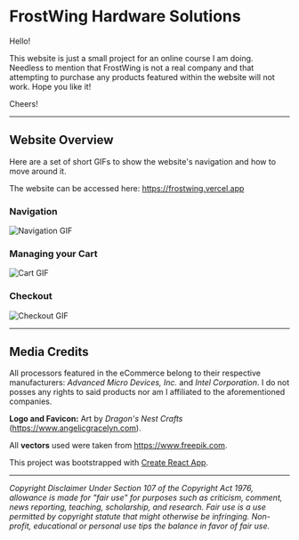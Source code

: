 # FrostWing Hardware Solutions

Hello!

This website is just a small project for an online course I am doing. Needless to mention that FrostWing is not a real company and that attempting to purchase any products featured within the website will not work. Hope you like it!

Cheers!

* * *

## Website Overview

Here are a set of short GIFs to show the website's navigation and how to move around it.

The website can be accessed here: https://frostwing.vercel.app

### Navigation

![Navigation GIF](https://firebasestorage.googleapis.com/v0/b/frostwing-e2279.appspot.com/o/navigation.gif?alt=media&token=94fb5c5c-00f7-4139-a237-fd48125c0983)

### Managing your Cart

![Cart GIF](https://firebasestorage.googleapis.com/v0/b/frostwing-e2279.appspot.com/o/cart.gif?alt=media&token=28c871a2-23ab-40c0-bf1a-50eaf5e52a5c)

### Checkout

![Checkout GIF](https://firebasestorage.googleapis.com/v0/b/frostwing-e2279.appspot.com/o/checkout.gif?alt=media&token=8fc09d3b-3ceb-4cd1-b7ef-b1727b59920b)
* * *

## Media Credits

All processors featured in the eCommerce belong to their respective manufacturers: *Advanced Micro Devices, Inc.* and *Intel Corporation*. I do not posses any rights to said products nor am I affiliated to the aforementioned companies.

**Logo and Favicon:** Art by *Dragon's Nest Crafts* (https://www.angelicgracelyn.com).

All **vectors** used were taken from https://www.freepik.com.

This project was bootstrapped with [Create React App](https://github.com/facebook/create-react-app).

* * *

*Copyright Disclaimer Under Section 107 of the Copyright Act 1976, allowance is made for "fair use" for purposes such as criticism, comment, news reporting, teaching, scholarship, and research. Fair use is a use permitted by copyright statute that might otherwise be infringing. Non-profit, educational or personal use tips the balance in favor of fair use.*